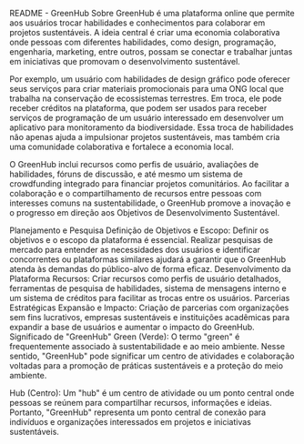 README - GreenHub
Sobre
GreenHub é uma plataforma online que permite aos usuários trocar habilidades e conhecimentos para colaborar em projetos sustentáveis. A ideia central é criar uma economia colaborativa onde pessoas com diferentes habilidades, como design, programação, engenharia, marketing, entre outros, possam se conectar e trabalhar juntas em iniciativas que promovam o desenvolvimento sustentável.

Por exemplo, um usuário com habilidades de design gráfico pode oferecer seus serviços para criar materiais promocionais para uma ONG local que trabalha na conservação de ecossistemas terrestres. Em troca, ele pode receber créditos na plataforma, que podem ser usados para receber serviços de programação de um usuário interessado em desenvolver um aplicativo para monitoramento da biodiversidade. Essa troca de habilidades não apenas ajuda a impulsionar projetos sustentáveis, mas também cria uma comunidade colaborativa e fortalece a economia local.

O GreenHub inclui recursos como perfis de usuário, avaliações de habilidades, fóruns de discussão, e até mesmo um sistema de crowdfunding integrado para financiar projetos comunitários. Ao facilitar a colaboração e o compartilhamento de recursos entre pessoas com interesses comuns na sustentabilidade, o GreenHub promove a inovação e o progresso em direção aos Objetivos de Desenvolvimento Sustentável.

Planejamento e Pesquisa
Definição de Objetivos e Escopo: Definir os objetivos e o escopo da plataforma é essencial. Realizar pesquisas de mercado para entender as necessidades dos usuários e identificar concorrentes ou plataformas similares ajudará a garantir que o GreenHub atenda às demandas do público-alvo de forma eficaz.
Desenvolvimento da Plataforma
Recursos: Criar recursos como perfis de usuário detalhados, ferramentas de pesquisa de habilidades, sistema de mensagens interno e um sistema de créditos para facilitar as trocas entre os usuários.
Parcerias Estratégicas
Expansão e Impacto: Criação de parcerias com organizações sem fins lucrativos, empresas sustentáveis e instituições acadêmicas para expandir a base de usuários e aumentar o impacto do GreenHub.
Significado de "GreenHub"
Green (Verde): O termo "green" é frequentemente associado à sustentabilidade e ao meio ambiente. Nesse sentido, "GreenHub" pode significar um centro de atividades e colaboração voltadas para a promoção de práticas sustentáveis e a proteção do meio ambiente.

Hub (Centro): Um "hub" é um centro de atividade ou um ponto central onde pessoas se reúnem para compartilhar recursos, informações e ideias. Portanto, "GreenHub" representa um ponto central de conexão para indivíduos e organizações interessados em projetos e iniciativas sustentáveis.

